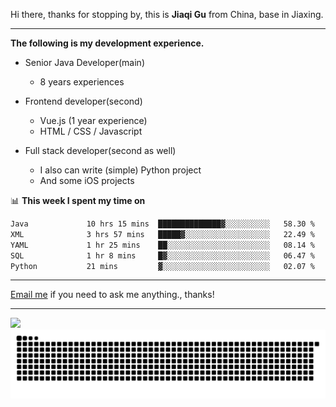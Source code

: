 Hi there, thanks for stopping by, this is **Jiaqi Gu** from China, base in Jiaxing.

---

**The following is my development experience.**

- Senior Java Developer(main)
  - 8 years experiences

- Frontend developer(second)
  - Vue.js (1 year experience)
  - HTML / CSS / Javascript
  
- Full stack developer(second as well)
  - I also can write (simple) Python project
  - And some iOS projects

📊 **This week I spent my time on**
<!--START_SECTION:waka-->

```txt
Java             10 hrs 15 mins  ██████████████▓░░░░░░░░░░   58.30 %
XML              3 hrs 57 mins   █████▓░░░░░░░░░░░░░░░░░░░   22.49 %
YAML             1 hr 25 mins    ██░░░░░░░░░░░░░░░░░░░░░░░   08.14 %
SQL              1 hr 8 mins     █▓░░░░░░░░░░░░░░░░░░░░░░░   06.47 %
Python           21 mins         ▓░░░░░░░░░░░░░░░░░░░░░░░░   02.07 %
```

<!--END_SECTION:waka-->

---

[Email me](mailto:htk2klwgr@mozmail.com?subject=Hiring_from_GitHub) if you need to ask me anything., thanks!

---

![]( https://visitor-badge.glitch.me/badge?page_id=githubgujiaqi)
![]( https://github.com/droid-Q/droid-Q/raw/output/github-contribution-grid-snake.svg#gh-dark-mode-only)
